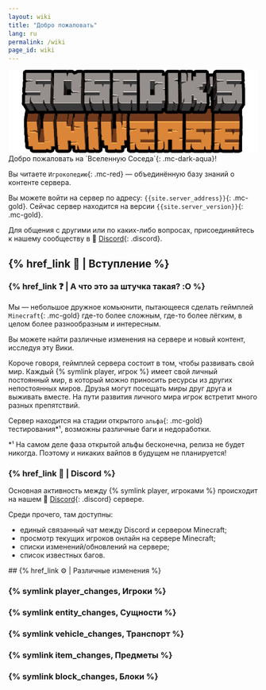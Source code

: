 ```yaml
---
layout: wiki
title: "Добро пожаловать"
lang: ru
permalink: /wiki
page_id: wiki
---
```


<img src="/assets/server_logo.png" draggable="false" alt="Лого сервера" class="server-logo">

<div markdown="1" class="welcome">
Добро пожаловать на `Вселенную Соседа`{: .mc-dark-aqua}!

Вы читаете `Игрокопедию`{: .mc-red} — объединённую базу знаний о контенте сервера.

Вы можете войти на сервер по адресу: `{{site.server_address}}`{: .mc-gold}. Сейчас сервер находится на версии `{{site.server_version}}`{: .mc-gold}.

Для общения с другими или по каких-либо вопросах, присоединяйтесь к нашему сообществу в 👾 [Discord]({{site.discord_invite}}){: .discord}.
</div>



## {% href_link 🔗 | Вступление %}

### {% href_link ❓ | А что это за штучка такая? :O %}
Мы — небольшое дружное комьюнити, пытающееся сделать геймплей `Minecraft`{: .mc-gold} где-то более сложным, где-то более лёгким, в целом более разнообразным и интересным.

Вы можете найти различные изменения на сервере и новый контент, исследуя эту Вики.

Короче говоря, геймплей сервера состоит в том, чтобы развивать свой мир. Каждый {% symlink player, игрок %} имеет свой личный постоянный мир, в который можно приносить ресурсы из других непостоянных миров. Друзья могут посещать миры друг друга и выживать вместе. На пути развития личного мира игрок встретит много разных препятствий.

Сервер находится на стадии открытого `альфа`{: .mc-gold} тестирования*¹, возможны различные баги и недоработки.

\*¹ На самом деле фаза открытой альфы бесконечна, релиза не будет никогда. Поэтому и никаких вайпов в будущем не планируется!



### {% href_link 👾 | Discord %}
Основная активность между {% symlink player, игроками %} происходит на нашем 👾 [Discord]({{site.discord_invite}}){: .discord} сервере.

Среди прочего, там доступны:
- единый связанный чат между Discord и сервером Minecraft;
- просмотр текущих игроков онлайн на сервере Minecraft;
- списки изменений/обновлений на сервере;
- список известных багов.



<div markdown="1" class="mobile-sidebar">
## {% href_link ⚙️ | Различные изменения %}

### {% symlink player_changes, Игроки %}
### {% symlink entity_changes, Сущности %}
### {% symlink vehicle_changes, Транспорт %}
### {% symlink item_changes, Предметы %}
### {% symlink block_changes, Блоки %}
</div>
